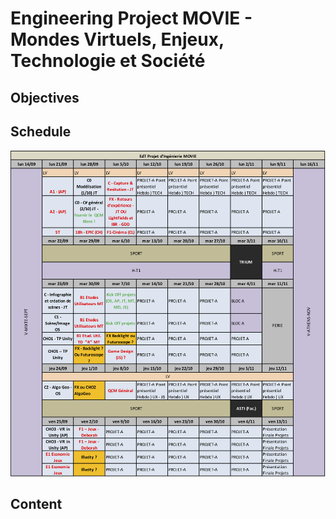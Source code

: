 # Engineering Project MOVIE - Mondes Virtuels, Enjeux, Technologie et Société
## Objectives
## Schedule
<a href="./EDT MOVIE.png" class="image fit"><img src="./EDT MOVIE.png" alt=""></a>
## Content
